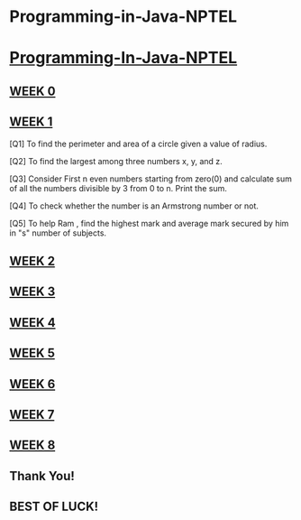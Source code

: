 # Programming-in-Java-NPTEL

# [Programming-In-Java-NPTEL](https://github.com/iamaslamkhan/NPTEL/tree/main/Programming-In-Java)

## [WEEK 0](https://github.com/iamaslamkhan/NPTEL/tree/main/Programming-In-Java/Week-0)

## [WEEK 1](https://github.com/iamaslamkhan/NPTEL/tree/main/Programming-In-Java/Week-1)

  [Q1]  To find the perimeter and area of a circle given a value of radius.

  [Q2]  To find the largest among three numbers x, y, and z.

  [Q3]  Consider First n even numbers starting from zero(0) and calculate sum of  all the numbers divisible by 3 from 0 to n. Print the sum.
  
  [Q4]  To check whether the number is an Armstrong number or not.

  [Q5]  To help Ram , find the highest mark and average mark secured by him in "s" number of subjects.

## [WEEK 2](https://github.com/iamaslamkhan/NPTEL/tree/main/Programming-In-Java/Week-2)

## [WEEK 3](https://github.com/iamaslamkhan/NPTEL/tree/main/Programming-In-Java/Week-3)

## [WEEK 4](https://github.com/iamaslamkhan/NPTEL/tree/main/Programming-In-Java/Week-4)

## [WEEK 5](https://github.com/iamaslamkhan/NPTEL/tree/main/Programming-In-Java/Week-5)

## [WEEK 6](https://github.com/iamaslamkhan/NPTEL/tree/main/Programming-In-Java/Week-6)

## [WEEK 7](https://github.com/iamaslamkhan/NPTEL/tree/main/Programming-In-Java/Week-7)

## [WEEK 8](https://github.com/iamaslamkhan/NPTEL/tree/main/Programming-In-Java/Week-8)

## Thank You!

## BEST OF LUCK!
